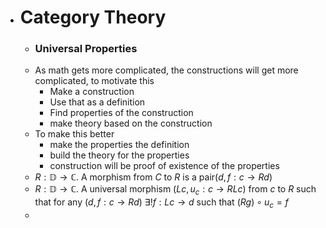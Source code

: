 - # Category Theory
	- ### Universal Properties
	- As math gets more complicated, the constructions will get more complicated, to motivate this
		- Make a construction
		- Use that as a definition
		- Find properties of the construction
		- make theory based on the construction
	- To make this better
		- make the properties the definition
		- build the theory for the properties
		- construction will be proof of existence of the properties
	- $R: \mathbb{D} \to \mathbb{C}$. A morphism from $C$ to $R$ is a pair($d, f: c\to Rd$)
	- $R: \mathbb{D} \to \mathbb{C}$. A universal morphism ($Lc, u_c: c\to RLc$) from $c$ to $R$ such that for any ($d, f: c\to Rd$) $\exists ! f :Lc \to d$ such that $(Rg)\circ u_c = f$
	-